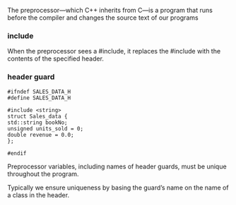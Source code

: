 The preprocessor—which C++ inherits from C—is a program that runs before the compiler and changes the source text of our programs

### include

When the preprocessor sees a #include, it replaces the #include with the contents of the specified header.

### header guard

```
#ifndef SALES_DATA_H 
#define SALES_DATA_H

#include <string> 
struct Sales_data {
std::string bookNo; 
unsigned units_sold = 0; 
double revenue = 0.0;
};

#endif
```

Preprocessor variables, including names of header guards, must be unique throughout the program.

Typically we ensure uniqueness by basing the guard’s name on the name of a class in the header.
